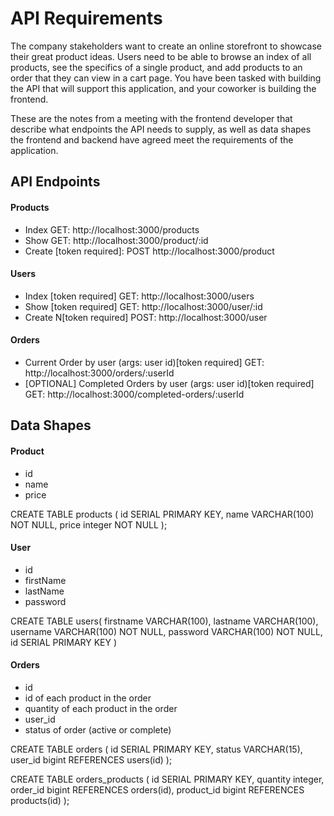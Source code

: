 # API Requirements
The company stakeholders want to create an online storefront to showcase their great product ideas. Users need to be able to browse an index of all products, see the specifics of a single product, and add products to an order that they can view in a cart page. You have been tasked with building the API that will support this application, and your coworker is building the frontend.

These are the notes from a meeting with the frontend developer that describe what endpoints the API needs to supply, as well as data shapes the frontend and backend have agreed meet the requirements of the application. 

## API Endpoints
#### Products
- Index GET: http://localhost:3000/products
- Show GET: http://localhost:3000/product/:id
- Create [token required]: POST http://localhost:3000/product

#### Users
- Index [token required] GET: http://localhost:3000/users
- Show [token required] GET: http://localhost:3000/user/:id
- Create N[token required] POST: http://localhost:3000/user

#### Orders
- Current Order by user (args: user id)[token required] GET: http://localhost:3000/orders/:userId
- [OPTIONAL] Completed Orders by user (args: user id)[token required] GET: http://localhost:3000/completed-orders/:userId

## Data Shapes
#### Product
- id
- name
- price

CREATE TABLE products (
    id SERIAL PRIMARY KEY,
    name VARCHAR(100) NOT NULL,
    price integer NOT NULL
);

#### User
- id
- firstName
- lastName
- password

CREATE TABLE users(
    firstname VARCHAR(100),
    lastname VARCHAR(100),
    username VARCHAR(100) NOT NULL,
    password VARCHAR(100) NOT NULL,
    id SERIAL PRIMARY KEY
)

#### Orders
- id
- id of each product in the order
- quantity of each product in the order
- user_id
- status of order (active or complete)

CREATE TABLE orders (
    id SERIAL PRIMARY KEY,
    status VARCHAR(15),
    user_id bigint REFERENCES users(id)
);

CREATE TABLE orders_products (
    id SERIAL PRIMARY KEY,
    quantity integer,
    order_id bigint REFERENCES orders(id),
    product_id bigint REFERENCES products(id)
);
